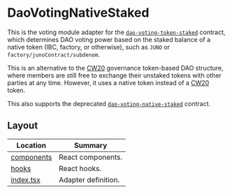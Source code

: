 # DaoVotingNativeStaked

This is the voting module adapter for the
[`dao-voting-token-staked`](https://github.com/DA0-DA0/dao-contracts/tree/95e4f73a170705deeb3689341c51f3a3b126e3e9/contracts/voting/dao-voting-token-staked)
contract, which determines DAO voting power based on the staked balance of a
native token (IBC, factory, or otherwise), such as `JUNO` or
`factory/junoContract/subdenom`.

This is an alternative to the
[CW20](https://docs.cosmwasm.com/cw-plus/0.9.0/cw20/spec) governance token-based
DAO structure, where members are still free to exchange their unstaked tokens
with other parties at any time. However, it uses a native token instead of a
[CW20](https://docs.cosmwasm.com/cw-plus/0.9.0/cw20/spec) token.

This also supports the deprecated
[`dao-voting-native-staked`](https://github.com/DA0-DA0/dao-contracts/tree/7f89ad1604e8022f202aef729853b0c8c7196988/contracts/voting/dao-voting-native-staked)
contract.

## Layout

| Location                   | Summary             |
| -------------------------- | ------------------- |
| [components](./components) | React components.   |
| [hooks](./hooks)           | React hooks.        |
| [index.tsx](./index.tsx)   | Adapter definition. |
